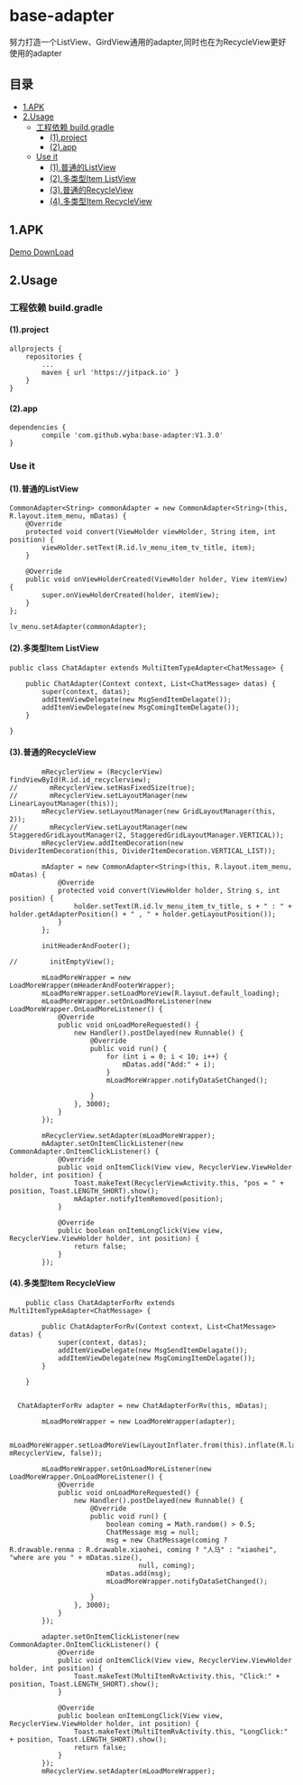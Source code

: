 # base-adapter

努力打造一个ListView、GirdView通用的adapter,同时也在为RecycleView更好使用的adapter

## 目录

* [1.APK](#1apk)
* [2.Usage](#2usage)
    * [工程依赖 build.gradle](#工程依赖-buildgradle)
        * [(1).project](#1project)
        * [(2).app](#2app)
    * [Use it](#use-it)
        * [(1).普通的ListView](#1普通的listview)
        * [(2).多类型Item ListView](#2多类型item-listview)
        * [(3).普通的RecycleView](#3普通的recycleview)
        * [(4).多类型Item RecycleView](#4多类型item-recycleview)

## 1.APK
 
 [Demo DownLoad](/app/release/app-release.apk)
        
## 2.Usage

### 工程依赖 build.gradle

#### (1).project

    allprojects {
		repositories {
			...
			maven { url 'https://jitpack.io' }
		}
	}

#### (2).app

	dependencies {
	        compile 'com.github.wyba:base-adapter:V1.3.0'
	}

### Use it

#### (1).普通的ListView

    CommonAdapter<String> commonAdapter = new CommonAdapter<String>(this, R.layout.item_menu, mDatas) {
        @Override
        protected void convert(ViewHolder viewHolder, String item, int position) {
            viewHolder.setText(R.id.lv_menu_item_tv_title, item);
        }

        @Override
        public void onViewHolderCreated(ViewHolder holder, View itemView) {
            super.onViewHolderCreated(holder, itemView);
        }
    };

    lv_menu.setAdapter(commonAdapter);

#### (2).多类型Item ListView

    public class ChatAdapter extends MultiItemTypeAdapter<ChatMessage> {
    
        public ChatAdapter(Context context, List<ChatMessage> datas) {
            super(context, datas);
            addItemViewDelegate(new MsgSendItemDelagate());
            addItemViewDelegate(new MsgComingItemDelagate());
        }
    
    }

#### (3).普通的RecycleView

            mRecyclerView = (RecyclerView) findViewById(R.id.id_recyclerview);
    //        mRecyclerView.setHasFixedSize(true);
    //        mRecyclerView.setLayoutManager(new LinearLayoutManager(this));
            mRecyclerView.setLayoutManager(new GridLayoutManager(this, 2));
    //        mRecyclerView.setLayoutManager(new StaggeredGridLayoutManager(2, StaggeredGridLayoutManager.VERTICAL));
            mRecyclerView.addItemDecoration(new DividerItemDecoration(this, DividerItemDecoration.VERTICAL_LIST));
    
            mAdapter = new CommonAdapter<String>(this, R.layout.item_menu, mDatas) {
                @Override
                protected void convert(ViewHolder holder, String s, int position) {
                    holder.setText(R.id.lv_menu_item_tv_title, s + " : " + holder.getAdapterPosition() + " , " + holder.getLayoutPosition());
                }
            };
    
            initHeaderAndFooter();
    
    //        initEmptyView();
    
            mLoadMoreWrapper = new LoadMoreWrapper(mHeaderAndFooterWrapper);
            mLoadMoreWrapper.setLoadMoreView(R.layout.default_loading);
            mLoadMoreWrapper.setOnLoadMoreListener(new LoadMoreWrapper.OnLoadMoreListener() {
                @Override
                public void onLoadMoreRequested() {
                    new Handler().postDelayed(new Runnable() {
                        @Override
                        public void run() {
                            for (int i = 0; i < 10; i++) {
                                mDatas.add("Add:" + i);
                            }
                            mLoadMoreWrapper.notifyDataSetChanged();
    
                        }
                    }, 3000);
                }
            });
    
            mRecyclerView.setAdapter(mLoadMoreWrapper);
            mAdapter.setOnItemClickListener(new CommonAdapter.OnItemClickListener() {
                @Override
                public void onItemClick(View view, RecyclerView.ViewHolder holder, int position) {
                    Toast.makeText(RecyclerViewActivity.this, "pos = " + position, Toast.LENGTH_SHORT).show();
                    mAdapter.notifyItemRemoved(position);
                }
    
                @Override
                public boolean onItemLongClick(View view, RecyclerView.ViewHolder holder, int position) {
                    return false;
                }
            });

#### (4).多类型Item RecycleView

        public class ChatAdapterForRv extends MultiItemTypeAdapter<ChatMessage> {
        
            public ChatAdapterForRv(Context context, List<ChatMessage> datas) {
                super(context, datas);
                addItemViewDelegate(new MsgSendItemDelagate());
                addItemViewDelegate(new MsgComingItemDelagate());
            }
        
        }
        
        
      ChatAdapterForRv adapter = new ChatAdapterForRv(this, mDatas);
    
            mLoadMoreWrapper = new LoadMoreWrapper(adapter);
    
            mLoadMoreWrapper.setLoadMoreView(LayoutInflater.from(this).inflate(R.layout.default_loading, mRecyclerView, false));
    
            mLoadMoreWrapper.setOnLoadMoreListener(new LoadMoreWrapper.OnLoadMoreListener() {
                @Override
                public void onLoadMoreRequested() {
                    new Handler().postDelayed(new Runnable() {
                        @Override
                        public void run() {
                            boolean coming = Math.random() > 0.5;
                            ChatMessage msg = null;
                            msg = new ChatMessage(coming ? R.drawable.renma : R.drawable.xiaohei, coming ? "人马" : "xiaohei", "where are you " + mDatas.size(),
                                    null, coming);
                            mDatas.add(msg);
                            mLoadMoreWrapper.notifyDataSetChanged();
    
                        }
                    }, 3000);
                }
            });
    
            adapter.setOnItemClickListener(new CommonAdapter.OnItemClickListener() {
                @Override
                public void onItemClick(View view, RecyclerView.ViewHolder holder, int position) {
                    Toast.makeText(MultiItemRvActivity.this, "Click:" + position, Toast.LENGTH_SHORT).show();
                }
    
                @Override
                public boolean onItemLongClick(View view, RecyclerView.ViewHolder holder, int position) {
                    Toast.makeText(MultiItemRvActivity.this, "LongClick:" + position, Toast.LENGTH_SHORT).show();
                    return false;
                }
            });
            mRecyclerView.setAdapter(mLoadMoreWrapper);